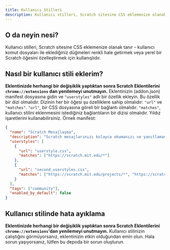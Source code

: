 ```yaml
---
title: Kullanıcı Stilleri
description: Kullanıcı stilleri, Scratch sitesine CSS eklemenize olanak tanır - kullanıcı komut dosyaları ile eklediğiniz düğmeleri renkli hale getirmek veya yerel Scratch öğesini özelleştirmek için kullanışlıdır.
---
```

## O da neyin nesi?
Kullanıcı stilleri, Scratch sitesine CSS eklemenize olanak tanır - kullanıcı komut dosyaları ile eklediğiniz düğmeleri renkli hale getirmek veya yerel bir Scratch öğesini özelleştirmek için kullanışlıdır.

## Nasıl bir kullanıcı stili eklerim?
**Eklentinizde herhangi bir değişiklik yaptıktan sonra Scratch Eklentilerini `chrome://extensions` dan yenilemeyi unutmayın.**
Eklentinizin (addon.json) manifest dosyasına gidin ve `"userstyles"` adlı bir özellik ekleyin.
Bu özellik bir dizi olmalıdır.
Dizinin her bir öğesi şu özelliklere sahip olmalıdır: `"url"` ve `"matches"`.
`"url"`, bir CSS dosyasına göreli bir bağlantı olmalıdır.
`"matches"`, kullanıcı stilini eklenmesini istediğiniz bağlantıların bir dizisi olmalıdır. Yıldız işaretlerini kullanabilirsiniz.
Örnek manifest:
```json
{
  "name": "Scratch Mesajlaşma",
  "description": "Scratch mesajlarınızı kolayca okumanızı ve yanıtlamanızı sağlar.",
  "userstyles": [
    {
      "url": "userstyle.css",
      "matches": ["https://scratch.mit.edu/*"]
    },
    {
      "url": "second_userstyles.css",
      "matches": ["https://scratch.mit.edu/projects/*", "https://scratch.mit.edu/users/*"]
    }
  ],
  "tags": ["community"],
  "enabled_by_default": false
}
```

## Kullanıcı stilinde hata ayıklama
**Eklentinizde herhangi bir değişiklik yaptıktan sonra Scratch Eklentilerini `chrome://extensions`'dan yenilemeyi unutmayın.**
Kullanıcı stilinizin çalıştığını görmüyorsanız, eklentinizin etkin olduğundan emin olun.
Hala sorun yaşıyorsanız, lütfen bu depoda bir sorun oluşturun.
